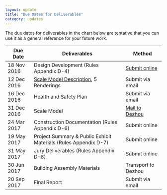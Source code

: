 ```yaml
---
layout: update
title: "Due Dates for Deliverables"
category: updates
---
```


The due dates for deliverables in the chart below are tentative that you can use it as a general reference for your future work.

<table class="table table-striped">
	<thead>
		<tr>
			<th>Due Date</th>
			<th>Deliverables</th>
			<th>Method</th>
		</tr>
	</thead>
	<tbody>
		<tr>
			<td>18 Nov 2016</td>
			<td>Design Development (Rules Appendix D-4)</td>
			<td><a href="{{ site.baseurl }}/pages/submission_dd.html">Submit online</a></td>
		</tr>
		<tr>
			<td>12 Dec 2016</td>
			<td><a href="{{ site.baseurl }}/assets/doc/2016-11-07-appendix-2.docx" target="_blank">Scale Model Description</a>, 5 Renderings</td>
			<td>Submit via email</td>
		</tr>
		<tr>
			<td>16 Dec 2016</td>
			<td><a href="{{ site.baseurl }}/assets/doc/Health_and_Safety_Plan_Template.pdf" target="_blank">Health and Safety Plan</a></td>
			<td>Submit via email</td>
		</tr>
		<tr>
			<td>31 Dec 2016</td>
			<td>Scale Model</td>
			<td><a href="{{ site.baseurl }}/pages/submission_sm.html">Mail to Dezhou</a></td>
		</tr>
		<tr>
			<td>24 Mar 2017</td>
			<td>Construction Documentation (Rules Appendix D-6)</td>
			<td>Submit online</td>
		</tr>
		<tr>
			<td>19 May 2017</td>
			<td>Project Summary & Public Exhibit Materials (Rules Appendix D-7)</td>
			<td>Submit online</td>
		</tr>
		<tr>
			<td>31 May 2017</td>
			<td>Jury Deliverables (Rules Appendix D-8)</td>
			<td>Submit online</td>
		</tr>
		<tr>
			<td>30 Jun 2017</td>
			<td>Building Assembly Materials</td>
			<td>Transport to Dezhou</td>
		</tr>
		<tr>
			<td>20 Sep 2017</td>
			<td>Final Report</td>
			<td>Submit via email</td>
		</tr>
	</tbody>
</table>